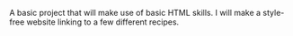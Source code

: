A basic project that will make use of basic HTML skills. I will make a style-free website linking to a few different recipes. 
